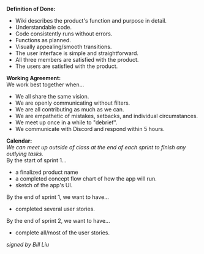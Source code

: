 **Definition of Done:**
- Wiki describes the product's function and purpose in detail.
- Understandable code.
- Code consistently runs without errors.
- Functions as planned.
- Visually appealing/smooth transitions.
- The user interface is simple and straightforward.
- All three members are satisfied with the product.
- The users are satisfied with the product.

**Working Agreement:** \
We work best together when...
- We all share the same vision.
- We are openly communicating without filters. 
- We are all contributing as much as we can.
- We are empathetic of mistakes, setbacks, and individual circumstances.
- We meet up once in a while to "debrief".
- We communicate with Discord and respond within 5 hours.

**Calendar:** \
_*We can meet up outside of class at the end of each sprint to finish any outlying tasks.*_ \
By the start of sprint 1...
- a finalized product name
- a completed concept flow chart of how the app will run.
- sketch of the app's UI.

By the end of sprint 1, we want to have...
- completed several user stories.

By the end of sprint 2, we want to have...
- complete all/most of the user stories.

_signed by Bill Liu_